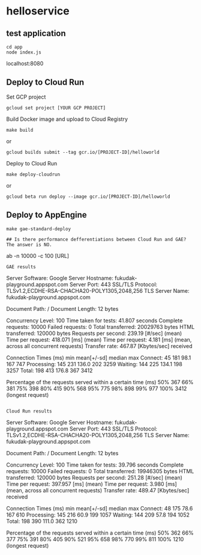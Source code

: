 # helloservice

## test application
```
cd app
node index.js
```
localhost:8080

## Deploy to Cloud Run
Set GCP project
```
gcloud set project [YOUR GCP PROJECT]
```

Build Docker image and upload to Cloud Registry
```
make build
```
or 
```
gcloud builds submit --tag gcr.io/[PROJECT-ID]/helloworld
```

Deploy to Cloud Run
```
make deploy-cloudrun
```
or 
```
gcloud beta run deploy --image gcr.io/[PROJECT-ID]/helloworld
```

## Deploy to AppEngine
```
make gae-standard-deploy

## Is there performance defferentiations between Cloud Run and GAE? 
The answer is NO. 
```
ab -n 10000 -c 100 [URL]
```
GAE results 
```
Server Software:        Google
Server Hostname:        fukudak-playground.appspot.com
Server Port:            443
SSL/TLS Protocol:       TLSv1.2,ECDHE-RSA-CHACHA20-POLY1305,2048,256
TLS Server Name:        fukudak-playground.appspot.com

Document Path:          /
Document Length:        12 bytes

Concurrency Level:      100
Time taken for tests:   41.807 seconds
Complete requests:      10000
Failed requests:        0
Total transferred:      20029763 bytes
HTML transferred:       120000 bytes
Requests per second:    239.19 [#/sec] (mean)
Time per request:       418.071 [ms] (mean)
Time per request:       4.181 [ms] (mean, across all concurrent requests)
Transfer rate:          467.87 [Kbytes/sec] received

Connection Times (ms)
              min  mean[+/-sd] median   max
Connect:       45  181  98.1    167     747
Processing:   145  231 136.0    202    3259
Waiting:      144  225 134.1    198    3257
Total:        198  413 176.8    367    3412

Percentage of the requests served within a certain time (ms)
  50%    367
  66%    381
  75%    398
  80%    415
  90%    568
  95%    775
  98%    898
  99%    977
 100%   3412 (longest request)
 ```

 Cloud Run results 
 ```
  Server Software:        Google
Server Hostname:        fukudak-playground.appspot.com
Server Port:            443
SSL/TLS Protocol:       TLSv1.2,ECDHE-RSA-CHACHA20-POLY1305,2048,256
TLS Server Name:        fukudak-playground.appspot.com

Document Path:          /
Document Length:        12 bytes

Concurrency Level:      100
Time taken for tests:   39.796 seconds
Complete requests:      10000
Failed requests:        0
Total transferred:      19946305 bytes
HTML transferred:       120000 bytes
Requests per second:    251.28 [#/sec] (mean)
Time per request:       397.957 [ms] (mean)
Time per request:       3.980 [ms] (mean, across all concurrent requests)
Transfer rate:          489.47 [Kbytes/sec] received

Connection Times (ms)
              min  mean[+/-sd] median   max
Connect:       48  175  78.6    167     610
Processing:   145  216  60.9    199    1057
Waiting:      144  209  57.8    194    1052
Total:        198  390 111.0    362    1210

Percentage of the requests served within a certain time (ms)
  50%    362
  66%    377
  75%    391
  80%    405
  90%    521
  95%    658
  98%    770
  99%    811
 100%   1210 (longest request)

```
